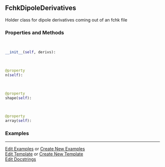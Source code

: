## <a id="McUtils.GaussianInterface.FChkDerivatives.FchkDipoleDerivatives">FchkDipoleDerivatives</a>
Holder class for dipole derivatives coming out of an fchk file

### Properties and Methods
<a id="McUtils.GaussianInterface.FChkDerivatives.FchkDipoleDerivatives.__init__" class="docs-object-method">&nbsp;</a>
```python
__init__(self, derivs): 
```

<a id="McUtils.GaussianInterface.FChkDerivatives.FchkDipoleDerivatives.n" class="docs-object-method">&nbsp;</a>
```python
@property
n(self): 
```

<a id="McUtils.GaussianInterface.FChkDerivatives.FchkDipoleDerivatives.shape" class="docs-object-method">&nbsp;</a>
```python
@property
shape(self): 
```

<a id="McUtils.GaussianInterface.FChkDerivatives.FchkDipoleDerivatives.array" class="docs-object-method">&nbsp;</a>
```python
@property
array(self): 
```

### Examples




___

[Edit Examples](https://github.com/McCoyGroup/McUtils/edit/edit/ci/examples/ci/docs/McUtils/GaussianInterface/FChkDerivatives/FchkDipoleDerivatives.md) or 
[Create New Examples](https://github.com/McCoyGroup/McUtils/new/edit/?filename=ci/examples/ci/docs/McUtils/GaussianInterface/FChkDerivatives/FchkDipoleDerivatives.md) <br/>
[Edit Template](https://github.com/McCoyGroup/McUtils/edit/edit/ci/docs/ci/docs/McUtils/GaussianInterface/FChkDerivatives/FchkDipoleDerivatives.md) or 
[Create New Template](https://github.com/McCoyGroup/McUtils/new/edit/?filename=ci/docs/templates/ci/docs/McUtils/GaussianInterface/FChkDerivatives/FchkDipoleDerivatives.md) <br/>
[Edit Docstrings](https://github.com/McCoyGroup/McUtils/edit/edit/McUtils/GaussianInterface/FChkDerivatives.py?message=Update%20Docs)